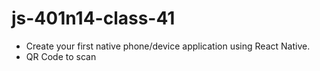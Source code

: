 # js-401n14-class-41

- Create your first native phone/device application using React Native.
- QR Code to scan 
